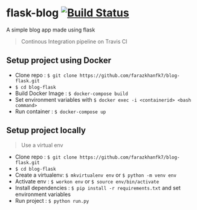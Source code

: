 # flask-blog [![Build Status](https://travis-ci.org/farazkhanfk7/blog-flask.svg?branch=main)](https://travis-ci.org/farazkhanfk7/blog-flask)
A simple blog app made using flask
> Continous Integration pipeline on Travis CI


## Setup project using Docker
* Clone repo : ```$ git clone https://github.com/farazkhanfk7/blog-flask.git```
* ```$ cd blog-flask```
* Build Docker Image : ```$ docker-compose build```
* Set environment variables with ```$ docker exec -i <containerid> <bash command>```
* Run container : ```$ docker-compose up```

## Setup project locally
> Use a virtual env
* Clone repo : ```$ git clone https://github.com/farazkhanfk7/blog-flask.git```
* ```$ cd blog-flask```
* Create a virtualenv: ```$ mkvirtualenv env``` or ```$ python -m venv env```
* Activate env : ```$ workon env``` or ```$ source env/bin/activate```
* Install dependencies : ```$ pip install -r requirements.txt``` and set environment variables
* Run project : ```$ python run.py```